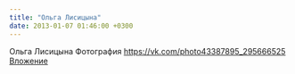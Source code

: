 ```yaml
---
title: "Ольга Лисицына"
date: 2013-01-07 01:46:00 +0300
---
```


Ольга Лисицына
Фотография
<a class="vk-attach" href="https://vk.com/photo43387895_295666525">https://vk.com/photo43387895_295666525</a>
<a class="vk-attach" href="https://vk.com/photo43387895_295666525">Вложение</a>
